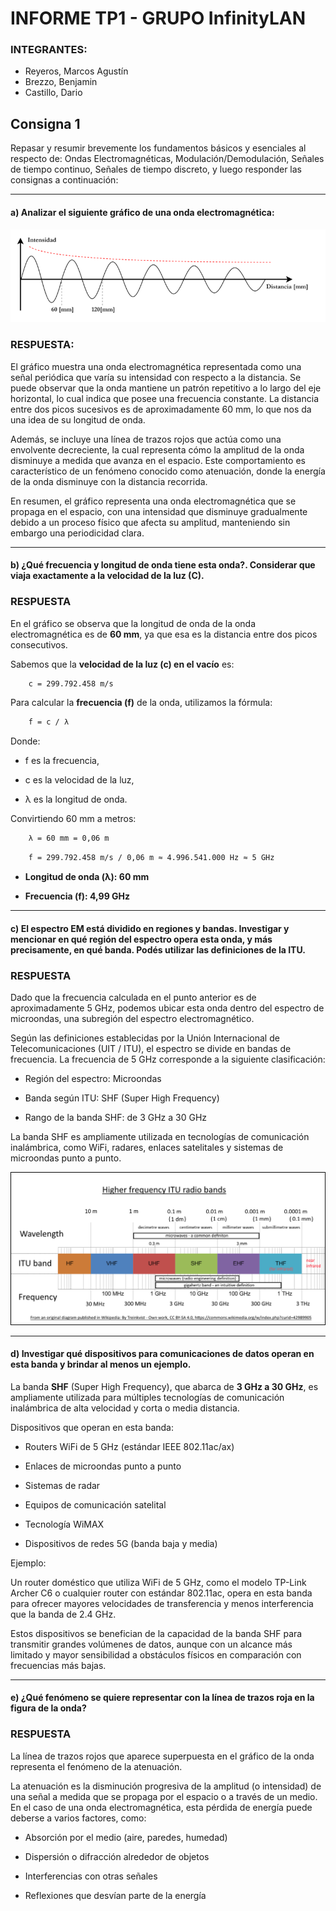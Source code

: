 # INFORME TP1 - GRUPO InfinityLAN

### INTEGRANTES:

* Reyeros, Marcos Agustín
* Brezzo, Benjamin
* Castillo, Dario

## Consigna 1

Repasar y resumir brevemente los fundamentos básicos y esenciales al respecto de: Ondas
Electromagnéticas, Modulación/Demodulación, Señales de tiempo continuo, Señales de tiempo discreto,
y luego responder las consignas a continuación:

---

#### a) Analizar el siguiente gráfico de una onda electromagnética:

![puntoA](../tp1/img/imagen-consigna1a.png)

### RESPUESTA:

El gráfico muestra una onda electromagnética representada como una señal periódica que varía su intensidad con respecto a la distancia. Se puede observar que la onda mantiene un patrón repetitivo a lo largo del eje horizontal, lo cual indica que posee una frecuencia constante. La distancia entre dos picos sucesivos es de aproximadamente 60 mm, lo que nos da una idea de su longitud de onda.

Además, se incluye una línea de trazos rojos que actúa como una envolvente decreciente, la cual representa cómo la amplitud de la onda disminuye a medida que avanza en el espacio. Este comportamiento es característico de un fenómeno conocido como atenuación, donde la energía de la onda disminuye con la distancia recorrida.

En resumen, el gráfico representa una onda electromagnética que se propaga en el espacio, con una intensidad que disminuye gradualmente debido a un proceso físico que afecta su amplitud, manteniendo sin embargo una periodicidad clara.

---

#### b) ¿Qué frecuencia y longitud de onda tiene esta onda?. Considerar que viaja exactamente a la velocidad de la luz (C).

### RESPUESTA

En el gráfico se observa que la longitud de onda de la onda electromagnética es de **60 mm**, ya que esa es la distancia entre dos picos consecutivos.

Sabemos que la **velocidad de la luz (c) en el vacío** es:

```bash
    c = 299.792.458 m/s
```
Para calcular la **frecuencia (f)** de la onda, utilizamos la fórmula:

```bash
    f = c / λ
```

Donde:

+ f es la frecuencia,

+ c es la velocidad de la luz,

+ λ es la longitud de onda.

Convirtiendo 60 mm a metros:

```bash
    λ = 60 mm = 0,06 m
```

```bash
    f = 299.792.458 m/s / 0,06 m ≈ 4.996.541.000 Hz ≈ 5 GHz
```

+ **Longitud de onda (λ): 60 mm**

+ **Frecuencia (f): 4,99 GHz**
---
#### c) El espectro EM está dividido en regiones y bandas. Investigar y mencionar en qué región del espectro opera esta onda, y más precisamente, en qué banda. Podés utilizar las definiciones de la ITU.

### RESPUESTA

Dado que la frecuencia calculada en el punto anterior es de aproximadamente 5 GHz, podemos ubicar esta onda dentro del espectro de microondas, una subregión del espectro electromagnético.

Según las definiciones establecidas por la Unión Internacional de Telecomunicaciones (UIT / ITU), el espectro se divide en bandas de frecuencia. La frecuencia de 5 GHz corresponde a la siguiente clasificación:

+ Región del espectro: Microondas

+ Banda según ITU: SHF (Super High Frequency)

+ Rango de la banda SHF: de 3 GHz a 30 GHz

La banda SHF es ampliamente utilizada en tecnologías de comunicación inalámbrica, como WiFi, radares, enlaces satelitales y sistemas de microondas punto a punto.

![puntoA](../tp1/img/imageITU.png)

---

#### d) Investigar qué dispositivos para comunicaciones de datos operan en esta banda y brindar al menos un ejemplo.

La banda **SHF** (Super High Frequency), que abarca de **3 GHz a 30 GHz**, es ampliamente utilizada para múltiples tecnologías de comunicación inalámbrica de alta velocidad y corta o media distancia.

Dispositivos que operan en esta banda:

+ Routers WiFi de 5 GHz (estándar IEEE 802.11ac/ax)

+ Enlaces de microondas punto a punto

+ Sistemas de radar

+ Equipos de comunicación satelital

+ Tecnología WiMAX

+ Dispositivos de redes 5G (banda baja y media)

Ejemplo:

Un router doméstico que utiliza WiFi de 5 GHz, como el modelo TP-Link Archer C6 o cualquier router con estándar 802.11ac, opera en esta banda para ofrecer mayores velocidades de transferencia y menos interferencia que la banda de 2.4 GHz.

Estos dispositivos se benefician de la capacidad de la banda SHF para transmitir grandes volúmenes de datos, aunque con un alcance más limitado y mayor sensibilidad a obstáculos físicos en comparación con frecuencias más bajas.

--- 

#### e) ¿Qué fenómeno se quiere representar con la línea de trazos roja en la figura de la onda?

### RESPUESTA

La línea de trazos rojos que aparece superpuesta en el gráfico de la onda representa el fenómeno de la atenuación.

La atenuación es la disminución progresiva de la amplitud (o intensidad) de una señal a medida que se propaga por el espacio o a través de un medio. En el caso de una onda electromagnética, esta pérdida de energía puede deberse a varios factores, como:

+ Absorción por el medio (aire, paredes, humedad)

+ Dispersión o difracción alrededor de objetos

+ Interferencias con otras señales

+ Reflexiones que desvían parte de la energía

